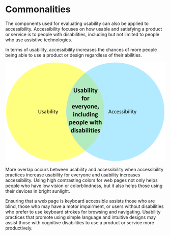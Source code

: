 # Commonalities

The components used for evaluating usability can also be applied to accessibility. Accessibility focuses on how usable and satisfying a product or service is to people with disabilities, including but not limited to people who use assistive technologies. 

In terms of usability, accessibility increases the chances of more people being able to use a product or design regardless of their abilities.

![A Venn diagram consisting of two circles, one labeled usability and the other accessibility. The overlapping section shows the commonality between the two, that they focus on usability for everyone, including people with disabilities](usabilityandaccessibility.png)

More overlap occurs between usability and accessibility when accessibility practices increase usability for everyone and usability increases accessibility. Using high contrasting colors for web pages not only helps people who have low vision or colorblindness, but it also helps those using their devices in bright sunlight.

Ensuring that a web page is keyboard accessible assists those who are blind, those who may have a motor impairment, or users without disabilities who prefer to use keyboard strokes for browsing and navigating. Usability practices that promote using simple language and intuitive designs may assist those with cognitive disabilities to use a product or service more productively.
